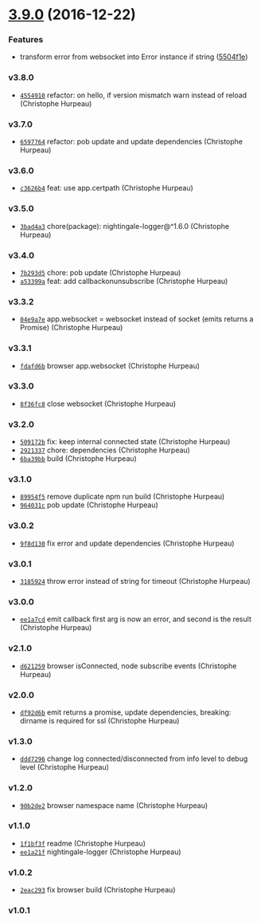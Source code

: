 <a name="3.9.0"></a>
# [3.9.0](https://github.com/alpjs/alp-websocket/compare/v3.8.0...v3.9.0) (2016-12-22)


### Features

* transform error from websocket into Error instance if string ([5504f1e](https://github.com/alpjs/alp-websocket/commit/5504f1e))


### v3.8.0

- [`4554910`](https://github.com/alpjs/alp-websocket/commit/4554910887fb4344bd59b0497a9a012a99f2d499) refactor: on hello, if version mismatch warn instead of reload (Christophe Hurpeau)

### v3.7.0

- [`6597764`](https://github.com/alpjs/alp-websocket/commit/6597764f322f20359a81334a7f591c0c931bf290) refactor: pob update and update dependencies (Christophe Hurpeau)

### v3.6.0

- [`c3626b4`](https://github.com/alpjs/alp-websocket/commit/c3626b4d46f33cc73ad1650d7b0b80921b80d043) feat: use app.certpath (Christophe Hurpeau)

### v3.5.0

- [`3bad4a3`](https://github.com/alpjs/alp-websocket/commit/3bad4a32eeb71f0711bed4db3f813bdb28961c21) chore(package): nightingale-logger@^1.6.0 (Christophe Hurpeau)

### v3.4.0

- [`7b293d5`](https://github.com/alpjs/alp-websocket/commit/7b293d5f068bd6311fdc36811492f776e137d917) chore: pob update (Christophe Hurpeau)
- [`a53399a`](https://github.com/alpjs/alp-websocket/commit/a53399a9842ca8013d6c60a16e5cfd21246d0c55) feat: add callbackonunsubscribe (Christophe Hurpeau)

### v3.3.2

- [`04e9a7e`](https://github.com/alpjs/alp-websocket/commit/04e9a7e38fa80180488e09b93c42abca97ff2371) app.websocket = websocket instead of socket (emits returns a Promise) (Christophe Hurpeau)

### v3.3.1

- [`fdafd6b`](https://github.com/alpjs/alp-websocket/commit/fdafd6b340fafa0298a59401e672ca461df22e7d) browser app.websocket (Christophe Hurpeau)

### v3.3.0

- [`8f36fc8`](https://github.com/alpjs/alp-websocket/commit/8f36fc80f40ca03929cbf12e323afaa6d7802d5a) close websocket (Christophe Hurpeau)

### v3.2.0

- [`509172b`](https://github.com/alpjs/alp-websocket/commit/509172bf662b16bf46a0510d1ab98ecb7048bc52) fix: keep internal connected state (Christophe Hurpeau)
- [`2921337`](https://github.com/alpjs/alp-websocket/commit/2921337ee8dce7bfc2ebdfe0f4428c40bc239e32) chore: dependencies (Christophe Hurpeau)
- [`6ba39bb`](https://github.com/alpjs/alp-websocket/commit/6ba39bb8d065320ad9aceabcd4fdfb5c2acce769) build (Christophe Hurpeau)

### v3.1.0

- [`89954f5`](https://github.com/alpjs/alp-websocket/commit/89954f5128540fb2609af2e664c66e6c7f7f7c79) remove duplicate npm run build (Christophe Hurpeau)
- [`964031c`](https://github.com/alpjs/alp-websocket/commit/964031c60d39ebd231cb19c7ec80409f3a38978b) pob update (Christophe Hurpeau)

### v3.0.2

- [`9f8d130`](https://github.com/alpjs/alp-websocket/commit/9f8d1305ab4cb13372a0a2f3f66008e0ecea0501) fix error and update dependencies (Christophe Hurpeau)

### v3.0.1

- [`3185924`](https://github.com/alpjs/alp-websocket/commit/3185924e5ca996bc535b7771c0002f014b26834b) throw error instead of string for timeout (Christophe Hurpeau)

### v3.0.0

- [`ee1a7cd`](https://github.com/alpjs/alp-websocket/commit/ee1a7cd8751244f9b12851e1ceb0499efe1e9dd1) emit callback first arg is now an error, and second is the result (Christophe Hurpeau)

### v2.1.0

- [`d621259`](https://github.com/alpjs/alp-websocket/commit/d621259ecb85858a358a6b7b9ce4b280f232e9cf) browser isConnected, node subscribe events (Christophe Hurpeau)

### v2.0.0

- [`df92d6b`](https://github.com/alpjs/alp-websocket/commit/df92d6bf1c703b8dddeb643fe6b011ac5be3d9a6) emit returns a promise, update dependencies, breaking: dirname is required for ssl (Christophe Hurpeau)

### v1.3.0

- [`ddd7296`](https://github.com/alpjs/alp-websocket/commit/ddd72961c52daf2a4f337c5c91b36d8c0eab9d03) change log connected/disconnected from info level to debug level (Christophe Hurpeau)

### v1.2.0

- [`90b2de2`](https://github.com/alpjs/alp-websocket/commit/90b2de2a36261980bb7cfe01382c3527d91be22b) browser namespace name (Christophe Hurpeau)

### v1.1.0

- [`1f1bf3f`](https://github.com/alpjs/alp-websocket/commit/1f1bf3f708ca59cb3dab7aa8e1a5ada1f1f20566) readme (Christophe Hurpeau)
- [`ee1a21f`](https://github.com/alpjs/alp-websocket/commit/ee1a21fd264c7d8bb3695ab97e2df57e953e495b) nightingale-logger (Christophe Hurpeau)

### v1.0.2

- [`2eac293`](https://github.com/alpjs/alp-websocket/commit/2eac29373dfce7ff40a9dc80a4b012f222aa4c8d) fix browser build (Christophe Hurpeau)

### v1.0.1
